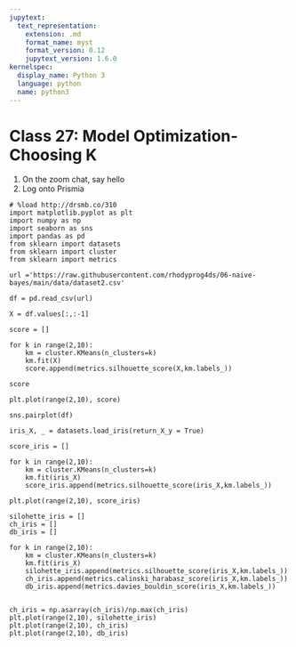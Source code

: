 ```yaml
---
jupytext:
  text_representation:
    extension: .md
    format_name: myst
    format_version: 0.12
    jupytext_version: 1.6.0
kernelspec:
  display_name: Python 3
  language: python
  name: python3
---
```


# Class 27: Model Optimization- Choosing K

1. On the zoom chat, say hello
1. Log onto Prismia

```{code-cell} ipython3
# %load http://drsmb.co/310
import matplotlib.pyplot as plt
import numpy as np
import seaborn as sns
import pandas as pd
from sklearn import datasets
from sklearn import cluster
from sklearn import metrics

url ='https://raw.githubusercontent.com/rhodyprog4ds/06-naive-bayes/main/data/dataset2.csv'
```

```{code-cell} ipython3
df = pd.read_csv(url)
```

```{code-cell} ipython3
X = df.values[:,:-1]
```

```{code-cell} ipython3
score = []

for k in range(2,10):
    km = cluster.KMeans(n_clusters=k)
    km.fit(X)
    score.append(metrics.silhouette_score(X,km.labels_))

```

```{code-cell} ipython3
score
```

```{code-cell} ipython3
plt.plot(range(2,10), score)
```

```{code-cell} ipython3
sns.pairplot(df)
```

```{code-cell} ipython3
iris_X, _ = datasets.load_iris(return_X_y = True)
```

```{code-cell} ipython3
score_iris = []

for k in range(2,10):
    km = cluster.KMeans(n_clusters=k)
    km.fit(iris_X)
    score_iris.append(metrics.silhouette_score(iris_X,km.labels_))

```

```{code-cell} ipython3
plt.plot(range(2,10), score_iris)
```

```{code-cell} ipython3
silohette_iris = []
ch_iris = []
db_iris = []

for k in range(2,10):
    km = cluster.KMeans(n_clusters=k)
    km.fit(iris_X)
    silohette_iris.append(metrics.silhouette_score(iris_X,km.labels_))
    ch_iris.append(metrics.calinski_harabasz_score(iris_X,km.labels_))
    db_iris.append(metrics.davies_bouldin_score(iris_X,km.labels_))


```

```{code-cell} ipython3
ch_iris = np.asarray(ch_iris)/np.max(ch_iris)
plt.plot(range(2,10), silohette_iris)
plt.plot(range(2,10), ch_iris)
plt.plot(range(2,10), db_iris)
```

```{code-cell} ipython3

```
